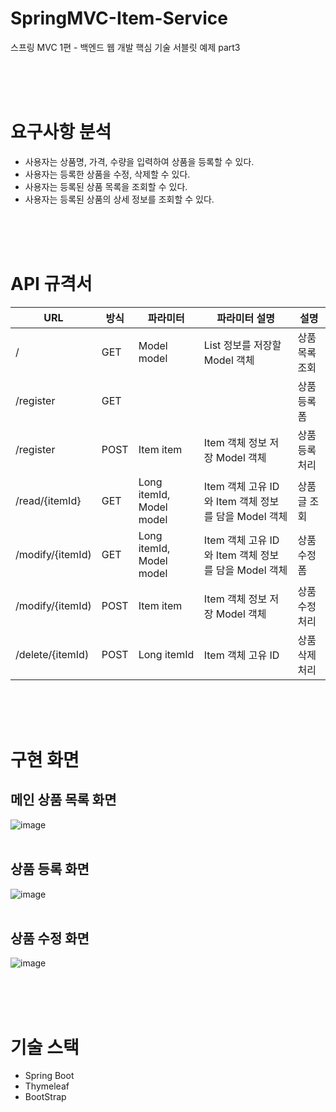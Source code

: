 # SpringMVC-Item-Service
스프링 MVC 1편 - 백엔드 웹 개발 핵심 기술 서블릿 예제 part3

</br></br></br>

# 요구사항 분석
* 사용자는 상품명, 가격, 수량을 입력하여 상품을 등록할 수 있다.
* 사용자는 등록한 상품을 수정, 삭제할 수 있다.
* 사용자는 등록된 상품 목록을 조회할 수 있다.
* 사용자는 등록된 상품의 상세 정보를 조회할 수 있다.

</br></br></br>

# API 규격서
| URL | 방식 | 파라미터 | 파라미터 설명 | 설명 |
| ------------- | ------------- | ------------- | ------------- | ------------- |
|  / | GET | Model model | List<Item> 정보를 저장할 Model 객체 | 상품 목록 조회 |
| /register | GET | | | 상품 등록 폼 |
| /register | POST | Item item | Item 객체 정보 저장 Model 객체 | 상품 등록 처리 |
| /read/{itemId} | GET | Long itemId, Model model | Item 객체 고유 ID와 Item 객체 정보를 담을 Model 객체 | 상품 글 조회 |
| /modify/{itemId) | GET | Long itemId, Model model | Item 객체 고유 ID와 Item 객체 정보를 담을 Model 객체 | 상품 수정 폼 |
| /modify/{itemId) | POST | Item item | Item 객체 정보 저장 Model 객체 | 상품 수정 처리 |
| /delete/{itemId) | POST | Long itemId | Item 객체 고유 ID | 상품 삭제 처리 |

</br></br></br>

# 구현 화면
## 메인 상품 목록 화면
![image](https://user-images.githubusercontent.com/74942574/186872713-6854ccee-409a-462f-8a22-9919db7f2a39.png)
</br></br>
## 상품 등록 화면
![image](https://user-images.githubusercontent.com/74942574/186872792-4e538185-4a88-4c7f-96e7-7ecbe9503dbd.png)
</br></br>
## 상품 수정 화면
![image](https://user-images.githubusercontent.com/74942574/186872830-5064f9d1-d89a-400d-b03c-d61ad7a54d93.png)

</br></br></br>

# 기술 스택
* Spring Boot
* Thymeleaf
* BootStrap
